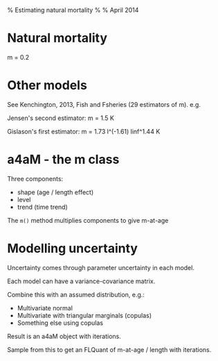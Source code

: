 % Estimating natural mortality
%
% April 2014

# Natural mortality

m = 0.2

# Other models

See Kenchington, 2013, Fish and Fsheries (29 estimators of m). e.g.

Jensen's second estimator: m = 1.5 K

Gislason's first estimator: m = 1.73 l^(-1.61) linf^1.44 K



# a4aM - the m class

Three components:

* shape (age / length effect) 
* level 
* trend (time trend)

The `m()` method multiplies components to give m-at-age

# Modelling uncertainty

Uncertainty comes through parameter uncertainty in each model.

Each model can have a variance-covariance matrix.

Combine this with an assumed distribution, e.g.:

* Multivariate normal
* Multivariate with triangular marginals (copulas)
* Something else using copulas

Result is an a4aM object with iterations.

Sample from this to get an FLQuant of m-at-age / length with iterations.



